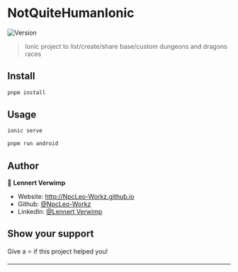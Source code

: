 <h1 >NotQuiteHumanIonic</h1>
<p>
  <img alt="Version" src="https://img.shields.io/badge/version-1.0.0-blue.svg?cacheSeconds=2592000" />
</p>

> Ionic project to list/create/share base/custom dungeons and dragons races

## Install

```sh
pnpm install
```

## Usage
```sh
ionic serve
```

```sh
pnpm run android
```

## Author

👤 **Lennert Verwimp**

* Website: http://NpcLeo-Workz.github.io
* Github: [@NpcLeo-Workz](https://github.com/NpcLeo-Workz)
* LinkedIn: [@Lennert Verwimp](https://linkedin.com/in/lennert-verwimp-19a419224)

## Show your support

Give a ⭐️ if this project helped you!

***
